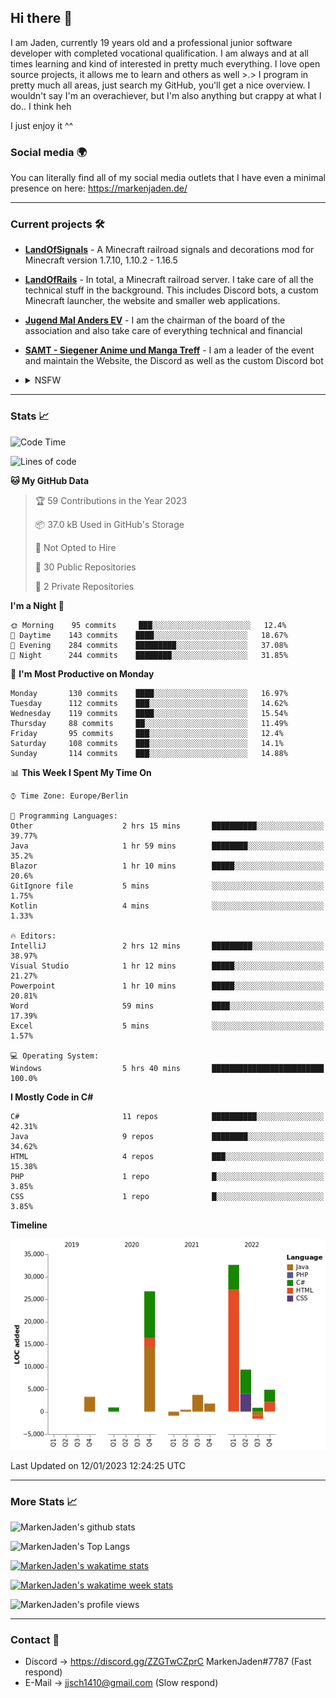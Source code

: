 ## Hi there 👋
I am Jaden, currently 19 years old and a professional junior software developer with completed vocational qualification. I am always and at all times learning and kind of interested in pretty much everything. I love open source projects, it allows me to learn and others as well >.>
I program in pretty much all areas, just search my GitHub, you'll get a nice overview.
I wouldn't say I'm an overachiever, but I'm also anything but crappy at what I do.. I think heh

I just enjoy it ^^

### Social media 🌍

You can literally find all of my social media outlets that I have even a minimal presence on here: https://markenjaden.de/

---

### Current projects 🛠

* [**LandOfSignals**](https://github.com/LandOfRails/LandOfSignals) - A Minecraft railroad signals and decorations mod for Minecraft version 1.7.10, 1.10.2 - 1.16.5
* [**LandOfRails**](https://github.com/LandOfRails) - In total, a Minecraft railroad server. I take care of all the technical stuff in the background. This includes Discord bots, a custom Minecraft launcher, the website and smaller web applications.
* [**Jugend Mal Anders EV**](https://jugendmalanders.de/) - I am the chairman of the board of the association and also take care of everything technical and financial
* [**SAMT - Siegener Anime und Manga Treff**](https://github.com/Siegener-Anime-und-Manga-Treff-SAMT) - I am a leader of the event and maintain the Website, the Discord as well as the custom Discord bot
* <details> 
  <summary>NSFW</summary>
  
  [**Nekos**](https://github.com/MarkenJaden/Nekos) - Website providing you with random lewd neko pics
  
</details>

---

### Stats 📈

<!--START_SECTION:waka-->
![Code Time](http://img.shields.io/badge/Code%20Time-1%2C027%20hrs%2024%20mins-blue)

![Lines of code](https://img.shields.io/badge/From%20Hello%20World%20I%27ve%20Written-82%20Thousand%20lines%20of%20code-blue)

**🐱 My GitHub Data** 

> 🏆 59 Contributions in the Year 2023
 > 
> 📦 37.0 kB Used in GitHub's Storage 
 > 
> 🚫 Not Opted to Hire
 > 
> 📜 30 Public Repositories 
 > 
> 🔑 2 Private Repositories  
 > 
**I'm a Night 🦉** 

```text
🌞 Morning    95 commits     ███░░░░░░░░░░░░░░░░░░░░░░   12.4% 
🌆 Daytime    143 commits    ████░░░░░░░░░░░░░░░░░░░░░   18.67% 
🌃 Evening    284 commits    █████████░░░░░░░░░░░░░░░░   37.08% 
🌙 Night      244 commits    ████████░░░░░░░░░░░░░░░░░   31.85%

```
📅 **I'm Most Productive on Monday** 

```text
Monday       130 commits    ████░░░░░░░░░░░░░░░░░░░░░   16.97% 
Tuesday      112 commits    ███░░░░░░░░░░░░░░░░░░░░░░   14.62% 
Wednesday    119 commits    ████░░░░░░░░░░░░░░░░░░░░░   15.54% 
Thursday     88 commits     ██░░░░░░░░░░░░░░░░░░░░░░░   11.49% 
Friday       95 commits     ███░░░░░░░░░░░░░░░░░░░░░░   12.4% 
Saturday     108 commits    ███░░░░░░░░░░░░░░░░░░░░░░   14.1% 
Sunday       114 commits    ███░░░░░░░░░░░░░░░░░░░░░░   14.88%

```


📊 **This Week I Spent My Time On** 

```text
⌚︎ Time Zone: Europe/Berlin

💬 Programming Languages: 
Other                    2 hrs 15 mins       ██████████░░░░░░░░░░░░░░░   39.77% 
Java                     1 hr 59 mins        ████████░░░░░░░░░░░░░░░░░   35.2% 
Blazor                   1 hr 10 mins        █████░░░░░░░░░░░░░░░░░░░░   20.6% 
GitIgnore file           5 mins              ░░░░░░░░░░░░░░░░░░░░░░░░░   1.75% 
Kotlin                   4 mins              ░░░░░░░░░░░░░░░░░░░░░░░░░   1.33%

🔥 Editors: 
IntelliJ                 2 hrs 12 mins       █████████░░░░░░░░░░░░░░░░   38.97% 
Visual Studio            1 hr 12 mins        █████░░░░░░░░░░░░░░░░░░░░   21.27% 
Powerpoint               1 hr 10 mins        █████░░░░░░░░░░░░░░░░░░░░   20.81% 
Word                     59 mins             ████░░░░░░░░░░░░░░░░░░░░░   17.39% 
Excel                    5 mins              ░░░░░░░░░░░░░░░░░░░░░░░░░   1.57%

💻 Operating System: 
Windows                  5 hrs 40 mins       █████████████████████████   100.0%

```

**I Mostly Code in C#** 

```text
C#                       11 repos            ██████████░░░░░░░░░░░░░░░   42.31% 
Java                     9 repos             ████████░░░░░░░░░░░░░░░░░   34.62% 
HTML                     4 repos             ███░░░░░░░░░░░░░░░░░░░░░░   15.38% 
PHP                      1 repo              █░░░░░░░░░░░░░░░░░░░░░░░░   3.85% 
CSS                      1 repo              █░░░░░░░░░░░░░░░░░░░░░░░░   3.85%

```


**Timeline**

![Chart not found](https://raw.githubusercontent.com/MarkenJaden/MarkenJaden/main/charts/bar_graph.png) 


 Last Updated on 12/01/2023 12:24:25 UTC
<!--END_SECTION:waka-->

---

### More Stats 📈

![MarkenJaden's github stats](https://github-readme-stats.vercel.app/api?username=MarkenJaden&count_private=true&show_icons=true&theme=radical)

![MarkenJaden's Top Langs](https://github-readme-stats.vercel.app/api/top-langs/?username=MarkenJaden&theme=radical)

[![MarkenJaden's wakatime stats](https://github-readme-stats.vercel.app/api/wakatime?username=MarkenJaden&theme=radical)](https://wakatime.com/@17f322c9-222a-48b4-9e15-983c41f7aed4)

[![MarkenJaden's wakatime week stats](https://wakatime.com/badge/user/17f322c9-222a-48b4-9e15-983c41f7aed4.svg)](https://wakatime.com/@17f322c9-222a-48b4-9e15-983c41f7aed4)

<!--[![MarkenJaden's Codewars stats](https://www.codewars.com/users/MarkenJaden/badges/large)](https://www.codewars.com/users/MarkenJaden)-->

![MarkenJaden's profile views](https://komarev.com/ghpvc/?username=MarkenJaden)

---

### Contact 💌

* Discord -> https://discord.gg/ZZGTwCZprC MarkenJaden#7787 (Fast respond)
* E-Mail -> jjsch1410@gmail.com (Slow respond)



<!--
**MarkenJaden/MarkenJaden** is a ✨ _special_ ✨ repository because its `README.md` (this file) appears on your GitHub profile.

Here are some ideas to get you started:

- 🔭 I’m currently working on ...
- 🌱 I’m currently learning ...
- 👯 I’m looking to collaborate on ...
- 🤔 I’m looking for help with ...
- 💬 Ask me about ...
- 📫 How to reach me: ...
- 😄 Pronouns: ...
- ⚡ Fun fact: ...
-->
